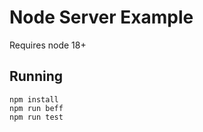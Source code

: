 # Node Server Example

Requires node 18+

## Running

```
npm install
npm run beff
npm run test
```
